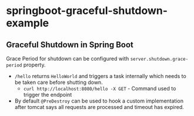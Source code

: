 # springboot-graceful-shutdown-example
## Graceful Shutdown in Spring Boot
Grace Period for shutdown can be configured with `server.shutdown.grace-period` property.
- `/hello` returns `HelloWorld` and triggers a task internally which needs to be taken care before shutting down.
    - `curl http://localhost:8080/hello -X GET` - Command used to trigger the endpoint
- By default `@PreDestroy` can be used to hook a custom implementation after tomcat says all requests are processed and timeout has expired.

